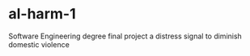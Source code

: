 # al-harm-1
Software Engineering degree final project
a distress signal to diminish domestic violence
